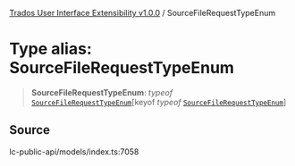 [Trados User Interface Extensibility v1.0.0](../wiki/globals) / SourceFileRequestTypeEnum

# Type alias: SourceFileRequestTypeEnum

> **SourceFileRequestTypeEnum**: *typeof* [`SourceFileRequestTypeEnum`](../wiki/Variable.SourceFileRequestTypeEnum)\[keyof *typeof* [`SourceFileRequestTypeEnum`](../wiki/Variable.SourceFileRequestTypeEnum)\]

## Source

lc-public-api/models/index.ts:7058

